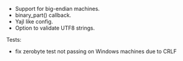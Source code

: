 - Support for big-endian machines.
- binary_part() callback.
- Yajl like config.
- Option to validate UTF8 strings.

Tests:
- fix zerobyte test not passing on Windows machines due to CRLF
